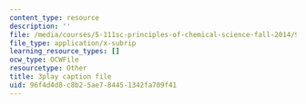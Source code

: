 ```yaml
---
content_type: resource
description: ''
file: /media/courses/5-111sc-principles-of-chemical-science-fall-2014/96f4d4d8c8b25ae784451342fa709f41_ustfXi-mpkI.vtt
file_type: application/x-subrip
learning_resource_types: []
ocw_type: OCWFile
resourcetype: Other
title: 3play caption file
uid: 96f4d4d8-c8b2-5ae7-8445-1342fa709f41
---
```

